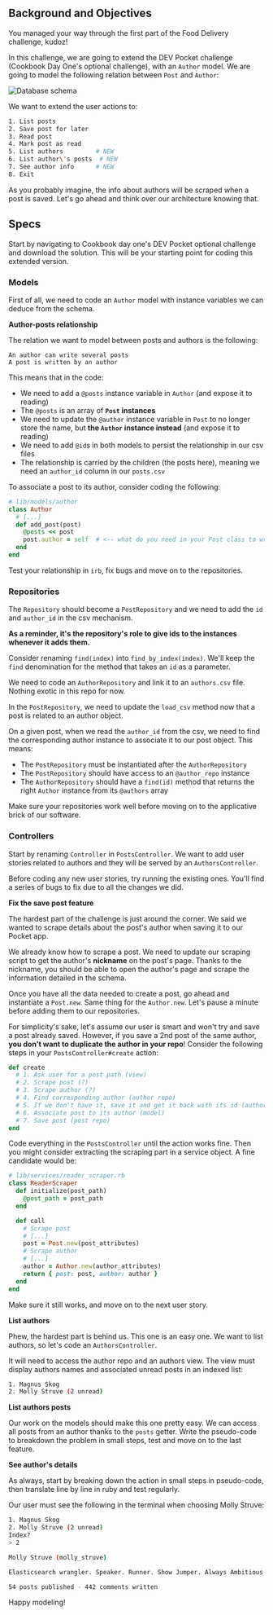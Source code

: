 ## Background and Objectives

You managed your way through the first part of the Food Delivery challenge, kudoz!

In this challenge, we are going to extend the DEV Pocket challenge (Cookbook Day One's optional challenge), with an `Author` model. We are going to model the following relation between `Post` and `Author`:

![Database schema](https://raw.githubusercontent.com/lewagon/fullstack-images/master/oop/pocket_reader.png)

We want to extend the user actions to:

```bash
1. List posts
2. Save post for later
3. Read post
4. Mark post as read
5. List authors         # NEW
6. List author\'s posts  # NEW
7. See author info      # NEW
8. Exit
```

As you probably imagine, the info about authors will be scraped when a post is saved. Let's go ahead and think over our architecture knowing that.

## Specs

Start by navigating to Cookbook day one's DEV Pocket optional challenge and download the solution. This will be your starting point for coding this extended version.

### Models

First of all, we need to code an `Author` model with instance variables we can deduce from the schema.

**Author-posts relationship**

The relation we want to model between posts and authors is the following:

```
An author can write several posts
A post is written by an author
```

This means that in the code:

- We need to add a `@posts` instance variable in `Author` (and expose it to reading)
- The `@posts` is an array of **`Post` instances**
- We need to update the `@author` instance variable in `Post` to no longer store the name, but **the `Author` instance instead** (and expose it to reading)
- We need to add `@id`s in both models to persist the relationship in our csv files
- The relationship is carried by the children (the posts here), meaning we need an `author_id` column in our `posts.csv`

To associate a post to its author, consider coding the following:

```ruby
# lib/models/author
class Author
  # [...]
  def add_post(post)
    @posts << post
    post.author = self  # <-- what do you need in your Post class to write this?
  end
end
```

Test your relationship in `irb`, fix bugs and move on to the repositories.

### Repositories

The `Repository` should become a `PostRepository` and we need to add the `id` and `author_id` in the csv mechanism.

**As a reminder, it's the repository's role to give ids to the instances whenever it adds them.**

Consider renaming `find(index)` into `find_by_index(index)`. We'll keep the `find` denomination for the method that takes an `id` as a parameter.

We need to code an `AuthorRepository` and link it to an `authors.csv` file. Nothing exotic in this repo for now.

In the `PostRepository`, we need to update the `load_csv` method now that a post is related to an author object.

On a given post, when we read the `author_id` from the csv, we need to find the corresponding author instance to associate it to our post object. This means:

- The `PostRepository` must be instantiated after the `AuthorRepository`
- The `PostRepository` should have access to an `@author_repo` instance
- The `AuthorRepository` should have a `find(id)` method that returns the right `Author` instance from its `@authors` array

Make sure your repositories work well before moving on to the applicative brick of our software.


### Controllers

Start by renaming `Controller` in `PostsController`. We want to add user stories related to authors and they will be served by an `AuthorsController`.

Before coding any new user stories, try running the existing ones. You'll find a series of bugs to fix due to all the changes we did.

**Fix the save post feature**

The hardest part of the challenge is just around the corner. We said we wanted to scrape details about the post's author when saving it to our Pocket app.

We already know how to scrape a post. We need to update our scraping script to get the author's **nickname** on the post's page.
Thanks to the nickname, you should be able to open the author's page and scrape the information detailed in the schema.

Once you have all the data needed to create a post, go ahead and instantiate a `Post.new`. Same thing for the `Author.new`. Let's pause a minute before adding them to our repositories.

For simplicity's sake, let's assume our user is smart and won't try and save a post already saved. However, if you save a 2nd post of the same author, **you don't want to duplicate the author in your repo**! Consider the following steps in your `PostsController#create` action:

```ruby
def create
  # 1. Ask user for a post path (view)
  # 2. Scrape post (?)
  # 3. Scrape author (?)
  # 4. Find corresponding author (author repo)
  # 5. If we don't have it, save it and get it back with its id (author repo)
  # 6. Associate post to its author (model)
  # 7. Save post (post repo)
end
```

Code everything in the `PostsController` until the action works fine. Then you might consider extracting the scraping part in a service object. A fine candidate would be:

```ruby
# lib/services/reader_scraper.rb
class ReaderScraper
  def initialize(post_path)
    @post_path = post_path
  end

  def call
    # Scrape post
    # [...]
    post = Post.new(post_attributes)
    # Scrape author
    # [...]
    author = Author.new(author_attributes)
    return { post: post, author: author }
  end
end
```

Make sure it still works, and move on to the next user story.

**List authors**

Phew, the hardest part is behind us. This one is an easy one. We want to list authors, so let's code an `AuthorsController`.

It will need to access the author repo and an authors view. The view must display authors names and associated unread posts in an indexed list:

```bash
1. Magnus Skog
2. Molly Struve (2 unread)
```

**List authors posts**

Our work on the models should make this one pretty easy. We can access all posts from an author thanks to the `posts` getter. Write the pseudo-code to breakdown the problem in small steps, test and move on to the last feature.

**See author's details**

As always, start by breaking down the action in small steps in pseudo-code, then translate line by line in ruby and test regularly.

Our user must see the following in the terminal when choosing Molly Struve:

```bash
1. Magnus Skog
2. Molly Struve (2 unread)
Index?
> 2

Molly Struve (molly_struve)

Elasticsearch wrangler. Speaker. Runner. Show Jumper. Always Ambitious. Never Satisfied.

54 posts published - 442 comments written
```

Happy modeling!
